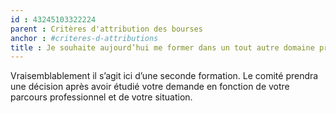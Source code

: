 ```yaml
---
id : 43245103322224
parent : Critères d'attribution des bourses
anchor : #criteres-d-attributions
title : Je souhaite aujourd’hui me former dans un tout autre domaine professionnel et commencer une nouvelle formation. Puis-je bénéficier de votre soutien ?
---
```

Vraisemblablement il s’agit ici d’une seconde formation. Le comité prendra une décision après avoir étudié votre demande en fonction de votre parcours professionnel et de votre situation.
